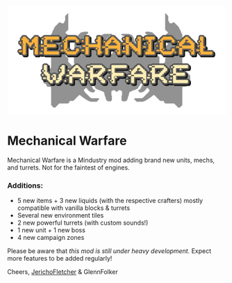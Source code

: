 ![Logo](sprites/mw-icon.png)

# Mechanical Warfare
Mechanical Warfare is a Mindustry mod adding brand new units, mechs, and turrets. Not for the faintest of engines.

### Additions:
- 5 new items + 3 new liquids (with the respective crafters) mostly compatible with vanilla blocks & turrets
- Several new environment tiles
- 2 new powerful turrets (with custom sounds!)
- 1 new unit + 1 new boss
- 4 new campaign zones

Please be aware that _this mod is still under heavy development._ Expect more features to be added regularly!

Cheers,
[JerichoFletcher](https://bit.ly/JF_IG) & GlennFolker
